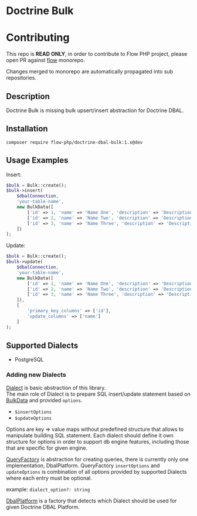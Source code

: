 # Doctrine Bulk 

# Contributing

This repo is **READ ONLY**, in order to contribute to Flow PHP project, please
open PR against [flow](https://github.com/flow-php/flow) monorepo.

Changes merged to monorepo are automatically propagated into sub repositories.

## Description

Doctrine Bulk is missing bulk upsert/insert abstraction for Doctrine DBAL.

## Installation

```
composer require flow-php/doctrine-dbal-bulk:1.x@dev
```

## Usage Examples

Insert:
```php
$bulk = Bulk::create();
$bulk->insert(
    $dbalConnection,
    'your-table-name',
    new BulkData([
        ['id' => 1, 'name' => 'Name One', 'description' => 'Description One'],
        ['id' => 2, 'name' => 'Name Two', 'description' => 'Description Two'],
        ['id' => 3, 'name' => 'Name Three', 'description' => 'Description Three'],
    ])
);

```

Update:
```php
$bulk = Bulk::create();
$bulk->update(
    $dbalConnection,
    'your-table-name',
    new BulkData([
        ['id' => 1, 'name' => 'Name One', 'description' => 'Description One'],
        ['id' => 2, 'name' => 'Name Two', 'description' => 'Description Two'],
        ['id' => 3, 'name' => 'Name Three', 'description' => 'Description Three'],
    ]),
    [
        'primary_key_columns' => ['id'],
        'update_columns' => ['name']
    ]
);

```

## Supported Dialects 

* PostgreSQL

### Adding new Dialects 

[Dialect](src/Flow/Doctrine/Bulk/Dialect/Dialect.php) is basic abstraction of this library.  
The main role of Dialect is to prepare SQL insert/update statement based on [BulkData](src/Flow/Doctrine/Bulk/BulkData.php)
and provided `options`.

* `$insertOptions`
* `$updateOptions`

Options are key => value maps without predefined structure that allows to manipulate building SQL statement. 
Each dialect should define it own structure for options in order to support db engine features, including those
that are specific for given engine. 

[QueryFactory](src/Flow/Doctrine/Bulk/QueryFactory.php) is abstraction for creating queries, there is currently only one 
implementation, DbalPlatform. QueryFactory `insertOptions` and `updateOptions` is combination of all options provided
by supported Dialects where each entry must be optional. 

example:
`dialect_option?: string`

[DbalPlatform](src/Flow/Doctrine/Bulk/DbalPlatform.php) is a factory that detects which Dialect should be used for given
Doctrine DBAL Platform. 